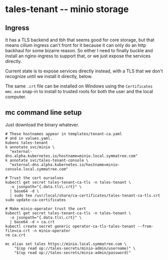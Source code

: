 # tales-tenant -- minio storage



## Ingress

It has a TLS backend and tbh that seems good for core storage, but that means cilium ingress can't
front for it because it can only do an http backhaul for some bizarre reason. So either I need to
finally buckle and install an nginx-ingress to support that, or we just expose the services directly.

Current state is to expose services directly instead, with a TLS that we don't recognize until we install it directly, below.

The same `.crt` file can be installed on Windows using the `Certificates`
`mmc.exe` snap-in to install to trusted roots for both the user and
the local computer.

## mc command line setup

Just download the binary whatever.

```
# These hostnames appear in templates/tenant-ca.yaml
# and in values.yaml.
kubens tales-tenant
k annotate svc/minio \
  "external-dns.alpha.kubernetes.io/hostname=minio.local.symmatree.com"
k annotate svc/tales-tenant-console \
  "external-dns.alpha.kubernetes.io/hostname=minio-console.local.symmatree.com"

# Trust the cert ourselves
kubectl get secret tales-tenant-ca-tls -n tales-tenant \
  -o jsonpath="{.data.tls\.crt}" \
  | base64 -d \
  | sudo tee /usr/local/share/ca-certificates/tales-tenant-ca-tls.crt
sudo update-ca-certificates

# Make minio-operator trust the cert
kubectl get secret tales-tenant-ca-tls -n tales-tenant \
  -o jsonpath="{.data.tls\.crt}" \
  | base64 -d > ca.crt
kubectl create secret generic operator-ca-tls-tales-tenant --from-file=ca.crt -n minio-operator
rm ca.crt

mc alias set tales https://minio.local.symmatree.com \
    "$(op read op://tales-secrets/minio-admin/username)" \
    "$(op read op://tales-secrets/minio-admin/password)"
```
